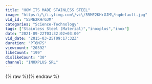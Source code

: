 ```yaml
---
title: "HOW ITS MADE STAINLESS STEEL"
image: "https:\/\/i.ytimg.com\/vi\/55ME2KHrGJM\/hqdefault.jpg"
vid_id: "55ME2KHrGJM"
categories: "Science-Technology"
tags: ["Stainless Steel (Material)","inoxplus","inox"]
date: "2021-09-22T03:32:02+03:00"
vid_date: "2015-03-25T09:17:32Z"
duration: "PT6M7S"
viewcount: "20392"
likeCount: "199"
dislikeCount: "30"
channel: "INOXPLUS SRL"
---
```

{% raw %}{% endraw %}
